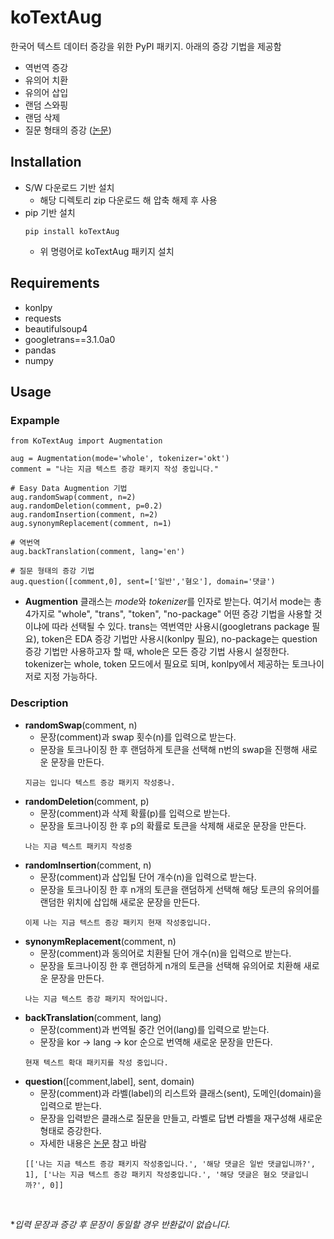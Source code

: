 # koTextAug
한국어 텍스트 데이터 증강을 위한 PyPI 패키지. 아래의 증강 기법을 제공함
- 역번역 증강
- 유의어 치환
- 유의어 삽입
- 랜덤 스와핑
- 랜덤 삭제
- 질문 형태의 증강 ([논문](https://www.dbpia.co.kr/pdf/pdfView.do?nodeId=NODE11113862))

## Installation
- S/W 다운로드 기반 설치
  - 해당 디렉토리 zip 다운로드 해 압축 해제 후 사용
- pip 기반 설치
  ```
  pip install koTextAug
  ```
  - 위 명령어로 koTextAug 패키지 설치

## Requirements
- konlpy
- requests
- beautifulsoup4
- googletrans==3.1.0a0
- pandas
- numpy

## Usage
### Expample <br>
```
from KoTextAug import Augmentation

aug = Augmentation(mode='whole', tokenizer='okt')
comment = "나는 지금 텍스트 증강 패키지 작성 중입니다."

# Easy Data Augmention 기법
aug.randomSwap(comment, n=2)
aug.randomDeletion(comment, p=0.2)
aug.randomInsertion(comment, n=2)
aug.synonymReplacement(comment, n=1)

# 역번역
aug.backTranslation(comment, lang='en')

# 질문 형태의 증강 기법
aug.question([comment,0], sent=['일반','혐오'], domain='댓글')
```
- **Augmention** 클래스는 *mode*와 *tokenizer*를 인자로 받는다. 여기서 mode는 총 4가지로 "whole", "trans", "token", "no-package" 어떤 증강 기법을 사용할 것이냐에 따라 선택될 수 있다. trans는 역번역만 사용시(googletrans package 필요), token은 EDA 증강 기법만 사용시(konlpy 필요), no-package는 question 증강 기법만 사용하고자 할 때, whole은 모든 증강 기법 사용시 설정한다. <br>tokenizer는 whole, token 모드에서 필요로 되며, konlpy에서 제공하는 토크나이저로 지정 가능하다.

### Description
- **randomSwap**(comment, n)
  - 문장(comment)과 swap 횟수(n)를 입력으로 받는다.
  - 문장을 토크나이징 한 후 랜덤하게 토큰을 선택해 n번의 swap을 진행해 새로운 문장을 만든다.
  ```
  지금는 입니다 텍스트 증강 패키지 작성중나.
  ```
- **randomDeletion**(comment, p)
  - 문장(comment)과 삭제 확률(p)를 입력으로 받는다.<br>
  - 문장을 토크나이징 한 후 p의 확률로 토큰을 삭제해 새로운 문장을 만든다.
  ```
  나는 지금 텍스트 패키지 작성중
  ```
- **randomInsertion**(comment, n)
  - 문장(comment)과 삽입될 단어 개수(n)을 입력으로 받는다.<br>
  - 문장을 토크나이징 한 후 n개의 토큰을 랜덤하게 선택해 해당 토큰의 유의어를 랜덤한 위치에 삽입해 새로운 문장을 만든다.
  ```
  이제 나는 지금 텍스트 증강 패키지 현재 작성중입니다.
  ```
- **synonymReplacement**(comment, n)
  - 문장(comment)과 동의어로 치환될 단어 개수(n)을 입력으로 받는다.<br>
  - 문장을 토크나이징 한 후 랜덤하게 n개의 토큰을 선택해 유의어로 치환해 새로운 문장을 만든다.
  ```
  나는 지금 텍스트 증강 패키지 작어입니다.
  ```
- **backTranslation**(comment, lang)
  - 문장(comment)과 번역될 중간 언어(lang)를 입력으로 받는다.
  - 문장을 kor -> lang -> kor 순으로 번역해 새로운 문장을 만든다.
  ```
  현재 텍스트 확대 패키지를 작성 중입니다.
  ```
- **question**([comment,label], sent, domain)
  - 문장(comment)과 라벨(label)의 리스트와 클래스(sent), 도메인(domain)을 입력으로 받는다. 
  - 문장을 입력받은 클래스로 질문을 만들고, 라벨로 답변 라벨을 재구성해 새로운 형태로 증강한다.
  - 자세한 내용은 [논문](https://www.dbpia.co.kr/pdf/pdfView.do?nodeId=NODE11113862) 참고 바람
  ```
  [['나는 지금 텍스트 증강 패키지 작성중입니다.', '해당 댓글은 일반 댓글입니까?', 1], ['나는 지금 텍스트 증강 패키지 작성중입니다.', '해당 댓글은 혐오 댓글입니까?', 0]]
  ```
<br>

  \**입력 문장과 증강 후 문장이 동일할 경우 반환값이 없습니다.*
